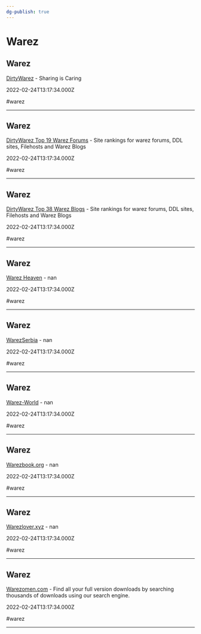```yaml
---
dg-publish: true
---
```


# Warez

## Warez

[DirtyWarez](https://forum.dirtywarez.com) - Sharing is Caring

2022-02-24T13:17:34.000Z

#warez

---

## Warez

[DirtyWarez Top 19 Warez Forums](https://dirtywarez.org/cat/forum) - Site rankings for warez forums, DDL sites, Filehosts and Warez Blogs

2022-02-24T13:17:34.000Z

#warez

---

## Warez

[DirtyWarez Top 38 Warez Blogs](https://dirtywarez.org/cat/blog) - Site rankings for warez forums, DDL sites, Filehosts and Warez Blogs

2022-02-24T13:17:34.000Z

#warez

---

## Warez

[Warez Heaven](https://www.warezheaven.com/index.php) - nan

2022-02-24T13:17:34.000Z

#warez

---

## Warez

[WarezSerbia](https://www.warez-serbia.com) - nan

2022-02-24T13:17:34.000Z

#warez

---

## Warez

[Warez-World](https://warez-world.org) - nan

2022-02-24T13:17:34.000Z

#warez

---

## Warez

[Warezbook.org](https://www.warezbook.org) - nan

2022-02-24T13:17:34.000Z

#warez

---

## Warez

[Warezlover.xyz](https://warezlover.xyz) - nan

2022-02-24T13:17:34.000Z

#warez

---

## Warez

[Warezomen.com](https://warezomen.com) - Find all your full version downloads by searching thousands of downloads using our search engine.

2022-02-24T13:17:34.000Z

#warez

---
